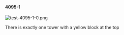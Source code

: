 #### 4095-1
![test-4095-1-0.png](https://github.com/lil-lab/nlvr/raw/master/nlvr/test/images/1/test-4095-1-0.png "test-4095-1-0.png")

There is exactly one tower with a yellow block at the top